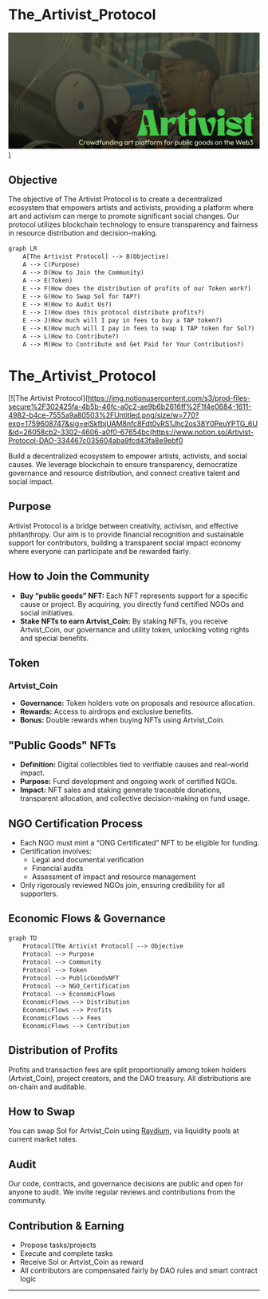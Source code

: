 # The_Artivist_Protocol

[![The Artivist Protocol](./hero.png))](https://www.notion.so/Artivist-Protocol-DAO-334467c035604aba9fcd43fa8e9ebf0f)

## Objective

The objective of The Artivist Protocol is to create a decentralized ecosystem that empowers artists and activists, providing a platform where art and activism can merge to promote significant social changes. Our protocol utilizes blockchain technology to ensure transparency and fairness in resource distribution and decision-making.

```mermaid
graph LR
    A[The Artivist Protocol] --> B(Objective)
    A --> C(Purpose)
    A --> D(How to Join the Community)
    A --> E(Token)
    E --> F(How does the distribution of profits of our Token work?)
    E --> G(How to Swap Sol for TAP?)
    E --> H(How to Audit Us?)
    E --> I(How does this protocol distribute profits?)
    E --> J(How much will I pay in fees to buy a TAP token?)
    E --> K(How much will I pay in fees to swap 1 TAP token for Sol?)
    A --> L(How to Contribute?)
    A --> M(How to Contribute and Get Paid for Your Contribution?)

```

# The_Artivist_Protocol

[![The Artivist Protocol](https://img.notionusercontent.com/s3/prod-files-secure%2F302425fa-4b5b-46fc-a0c2-ae9b6b2616ff%2F1f4e0684-1611-4982-b4ce-7555a9a80503%2FUntitled.png/size/w=770?exp=1759608747&sig=eiSkfbjUAM8nfc8Fdt0vRS1Jhc2os38Y0PeuYPTG_6U&id=26058cb2-3302-4606-a0f0-67654bc(https://www.notion.so/Artivist-Protocol-DAO-334467c035604aba9fcd43fa8e9ebf0

Build a decentralized ecosystem to empower artists, activists, and social causes. We leverage blockchain to ensure transparency, democratize governance and resource distribution, and connect creative talent and social impact.

## Purpose

Artivist Protocol is a bridge between creativity, activism, and effective philanthropy. Our aim is to provide financial recognition and sustainable support for contributors, building a transparent social impact economy where everyone can participate and be rewarded fairly.

## How to Join the Community

- **Buy “public goods” NFT:** Each NFT represents support for a specific cause or project. By acquiring, you directly fund certified NGOs and social initiatives.
- **Stake NFTs to earn Artvist_Coin:** By staking NFTs, you receive Artvist_Coin, our governance and utility token, unlocking voting rights and special benefits.

## Token

### Artvist_Coin

- **Governance:** Token holders vote on proposals and resource allocation.
- **Rewards:** Access to airdrops and exclusive benefits.
- **Bonus:** Double rewards when buying NFTs using Artvist_Coin.

## "Public Goods" NFTs

- **Definition:** Digital collectibles tied to verifiable causes and real-world impact.
- **Purpose:** Fund development and ongoing work of certified NGOs.
- **Impact:** NFT sales and staking generate traceable donations, transparent allocation, and collective decision-making on fund usage.

## NGO Certification Process

- Each NGO must mint a “ONG Certificated” NFT to be eligible for funding.
- Certification involves:
  - Legal and documental verification
  - Financial audits
  - Assessment of impact and resource management
- Only rigorously reviewed NGOs join, ensuring credibility for all supporters.

## Economic Flows & Governance

```mermaid
graph TD
    Protocol[The Artivist Protocol] --> Objective
    Protocol --> Purpose
    Protocol --> Community
    Protocol --> Token
    Protocol --> PublicGoodsNFT
    Protocol --> NGO_Certification
    Protocol --> EconomicFlows
    EconomicFlows --> Distribution
    EconomicFlows --> Profits
    EconomicFlows --> Fees
    EconomicFlows --> Contribution
```

## Distribution of Profits

Profits and transaction fees are split proportionally among token holders (Artvist_Coin), project creators, and the DAO treasury. All distributions are on-chain and auditable.

## How to Swap

You can swap Sol for Artvist_Coin using [Raydium](https://raydium.io/), via liquidity pools at current market rates.

## Audit

Our code, contracts, and governance decisions are public and open for anyone to audit. We invite regular reviews and contributions from the community.

## Contribution & Earning

- Propose tasks/projects
- Execute and complete tasks
- Receive Sol or Artvist_Coin as reward
- All contributors are compensated fairly by DAO rules and smart contract logic

***
